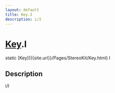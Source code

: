 ```yaml
---
layout: default
title: Key.I
description: i/I
---
```

# [Key]({{site.url}}/Pages/StereoKit/Key.html).I

<div class='signature' markdown='1'>
static [Key]({{site.url}}/Pages/StereoKit/Key.html) I
</div>

## Description
i/I


